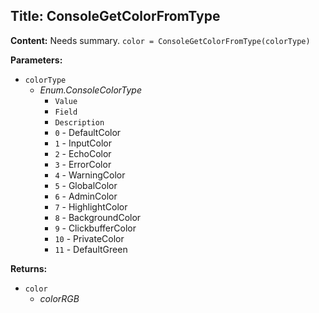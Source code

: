 ## Title: ConsoleGetColorFromType

**Content:**
Needs summary.
`color = ConsoleGetColorFromType(colorType)`

**Parameters:**
- `colorType`
  - *Enum.ConsoleColorType*
    - `Value`
    - `Field`
    - `Description`
    - `0` - DefaultColor
    - `1` - InputColor
    - `2` - EchoColor
    - `3` - ErrorColor
    - `4` - WarningColor
    - `5` - GlobalColor
    - `6` - AdminColor
    - `7` - HighlightColor
    - `8` - BackgroundColor
    - `9` - ClickbufferColor
    - `10` - PrivateColor
    - `11` - DefaultGreen

**Returns:**
- `color`
  - *colorRGB*